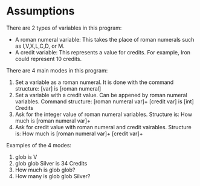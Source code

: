 # Assumptions


There are 2 types of variables in this program:
* A roman numeral variable: This takes the place of roman numerals such as I,V,X,L,C,D, or M.
* A credit variable: This represents a value for credits. For example, Iron could represent 10 credits.


There are 4 main modes in this program:
1) Set a variable as a roman numeral. It is done with the command structure: [var] is [roman numeral]
2) Set a variable with a credit value. Can be appened by roman numeral variables. Command structure: [roman numeral var]+ [credit var] is [int] Credits 
3) Ask for the integer value of roman numeral variables. Structure is: How much is [roman numeral var]+  
4) Ask for credit value with roman numeral and credit vairables. Structure is: How much is [roman numeral var]+ [credit var]+ 


Examples of the 4 modes:
1) glob is V
2) glob glob Silver is 34 Credits
3) How much is glob glob?
4) How many is glob glob Silver?
